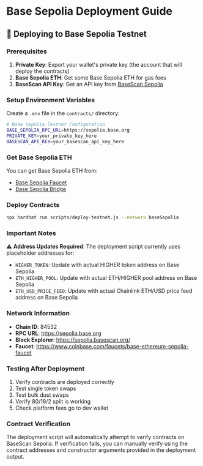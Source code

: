 # Base Sepolia Deployment Guide

## 🚀 Deploying to Base Sepolia Testnet

### Prerequisites

1. **Private Key**: Export your wallet's private key (the account that will deploy the contracts)
2. **Base Sepolia ETH**: Get some Base Sepolia ETH for gas fees
3. **BaseScan API Key**: Get an API key from [BaseScan Sepolia](https://sepolia.basescan.org/)

### Setup Environment Variables

Create a `.env` file in the `contracts/` directory:

```bash
# Base Sepolia Testnet Configuration
BASE_SEPOLIA_RPC_URL=https://sepolia.base.org
PRIVATE_KEY=your_private_key_here
BASESCAN_API_KEY=your_basescan_api_key_here
```

### Get Base Sepolia ETH

You can get Base Sepolia ETH from:
- [Base Sepolia Faucet](https://www.coinbase.com/faucets/base-ethereum-sepolia-faucet)
- [Base Sepolia Bridge](https://bridge.base.org/)

### Deploy Contracts

```bash
npx hardhat run scripts/deploy-testnet.js --network baseSepolia
```

### Important Notes

⚠️ **Address Updates Required**: The deployment script currently uses placeholder addresses for:
- `HIGHER_TOKEN`: Update with actual HIGHER token address on Base Sepolia
- `ETH_HIGHER_POOL`: Update with actual ETH/HIGHER pool address on Base Sepolia  
- `ETH_USD_PRICE_FEED`: Update with actual Chainlink ETH/USD price feed address on Base Sepolia

### Network Information

- **Chain ID**: 84532
- **RPC URL**: https://sepolia.base.org
- **Block Explorer**: https://sepolia.basescan.org/
- **Faucet**: https://www.coinbase.com/faucets/base-ethereum-sepolia-faucet

### Testing After Deployment

1. Verify contracts are deployed correctly
2. Test single token swaps
3. Test bulk dust swaps
4. Verify 80/18/2 split is working
5. Check platform fees go to dev wallet

### Contract Verification

The deployment script will automatically attempt to verify contracts on BaseScan Sepolia. If verification fails, you can manually verify using the contract addresses and constructor arguments provided in the deployment output. 